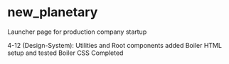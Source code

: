 # new_planetary
Launcher page for production company startup

4-12 (Design-System):
Utilities and Root components added
Boiler HTML setup and tested
Boiler CSS Completed


